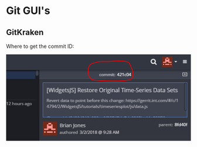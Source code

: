 Git GUI's
=========

GitKraken
---------

Where to get the commit ID:

![GitKraken Commit ID](img/gitkraken-commit-id.png)